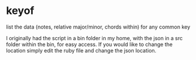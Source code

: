 # keyof
list the data (notes, relative major/minor, chords within) for any common key

I originally had the script in a bin folder in my home, with the json in a src folder within the bin, for easy access. If you would like to change the location simply edit the ruby file and change the json location.
